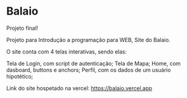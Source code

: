 # Balaio
Projeto final!

Projeto para Introdução a programação para WEB, Site do Balaio.

O site conta com 4 telas interativas, sendo elas:

Tela de Login, com script de autenticação;
Tela de Mapa;
Home, com dasboard, buttons e anchors;
Perfil, com os dados de um usuário hipotético;

Link do site hospetado na vercel: https://balaio.vercel.app
